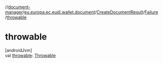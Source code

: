 //[document-manager](../../../../index.md)/[eu.europa.ec.eudi.wallet.document](../../index.md)/[CreateDocumentResult](../index.md)/[Failure](index.md)/[throwable](throwable.md)

# throwable

[androidJvm]\
val [throwable](throwable.md): [Throwable](https://kotlinlang.org/api/latest/jvm/stdlib/kotlin/-throwable/index.html)
